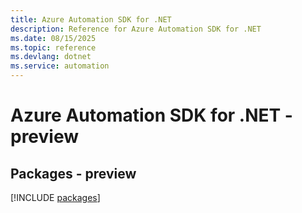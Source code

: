 ```yaml
---
title: Azure Automation SDK for .NET
description: Reference for Azure Automation SDK for .NET
ms.date: 08/15/2025
ms.topic: reference
ms.devlang: dotnet
ms.service: automation
---
```

# Azure Automation SDK for .NET - preview
## Packages - preview
[!INCLUDE [packages](automation-index.md)]